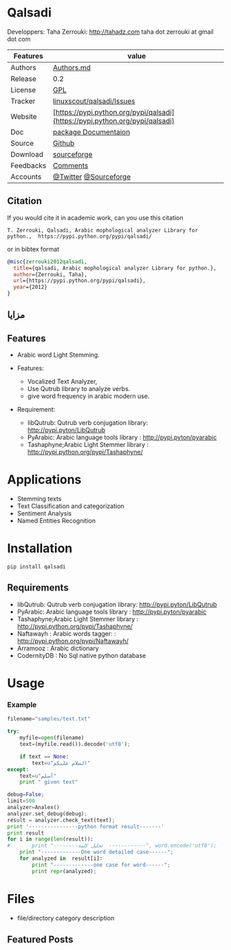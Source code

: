 # Qalsadi



  Developpers:  Taha Zerrouki: http://tahadz.com
    taha dot zerrouki at gmail dot com

Features |   value
---------|---------------------------------------------------------------------------------
Authors  | [Authors.md](https://github.com/linuxscout/qalsadi/master/AUTHORS.md)
Release  | 0.2 
License  |[GPL](https://github.com/linuxscout/qalsadi/master/LICENSE)
Tracker  |[linuxscout/qalsadi/Issues](https://github.com/linuxscout/qalsadi/issues)
Website  |[https://pypi.python.org/pypi/qalsadi](https://pypi.python.org/pypi/qalsadi)
Doc  |[package Documentaion](http://pythonhosted.org/qalsadi/)
Source  |[Github](http://github.com/linuxscout/qalsadi)
Download  |[sourceforge](http://qalsadi.sourceforge.net)
Feedbacks  |[Comments](http://tahadz.com/qalsadi/contact)
Accounts  |[@Twitter](https://twitter.com/linuxscout)  [@Sourceforge](http://sourceforge.net/projects/qalsadi/)



## Citation
If you would cite it in academic work, can you use this citation
```
T. Zerrouki‏, Qalsadi, Arabic mophological analyzer Library for python.,  https://pypi.python.org/pypi/qalsadi/
```
or in bibtex format
```bibtex
@misc{zerrouki2012qalsadi,
  title={qalsadi, Arabic mophological analyzer Library for python.},
  author={Zerrouki, Taha},
  url={https://pypi.python.org/pypi/qalsadi},
  year={2012}
}
```


##   مزايا
 
 
## Features
 - Arabic word Light Stemming.
* Features:
	- Vocalized Text Analyzer, 
	- Use Qutrub library to analyze verbs.
	- give word frequency in arabic modern use.
 
* Requirement:
	- libQutrub: Qutrub verb conjugation library: http://pypi.pyton/LibQutrub
	- PyArabic: Arabic language tools library   : http://pypi.pyton/pyarabic
	- Tashaphyne;Arabic Light Stemmer library	: http://pypi.python.org/pypi/Tashaphyne/


Applications
====
* Stemming texts
* Text Classification and categorization
* Sentiment Analysis
* Named Entities Recognition

Installation
=====
```
pip install qalsadi
```    
Requirements
----------------
 - libQutrub: Qutrub verb conjugation library: http://pypi.pyton/LibQutrub
 - PyArabic: Arabic language tools library   : http://pypi.pyton/pyarabic
 - Tashaphyne;Arabic Light Stemmer library	: http://pypi.python.org/pypi/Tashaphyne/
 - Naftawayh : Arabic words tagger: 	: http://pypi.python.org/pypi/Naftawayh/ 
 - Arramooz : Arabic dictionary
 - CodernityDB : No Sql native python database 
  
Usage
=====




### Example 

``` python
filename="samples/text.txt"

try:
    myfile=open(filename)
    text=(myfile.read()).decode('utf8');

    if text == None:
        text=u"السلام عليكم"
except:
    text=u"أسلم"
    print " given text"

debug=False;
limit=500
analyzer=Analex()
analyzer.set_debug(debug);
result = analyzer.check_text(text);
print '----------------python format result-------'
print result
for i in range(len(result)):
#       print "--------تحليل كلمة  ------------", word.encode('utf8');
    print "-------------One word detailed case------";
    for analyzed in  result[i]:
        print "-------------one case for word------";
        print repr(analyzed);
```





Files
=====
* file/directory    category    description 



## Featured Posts


